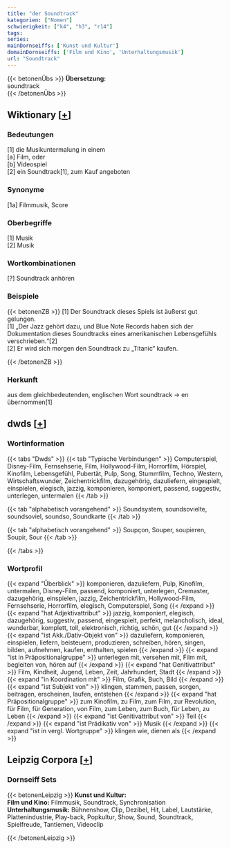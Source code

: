 ```yaml
---
title: "der Soundtrack"
kategorien: ["Nomen"]
schwierigkeit: ["k4", "h3", "r14"]
tags:
series:
mainDornseiffs: ['Kunst und Kultur']
domainDornseiffs: ['Film und Kino', 'Unterhaltungsmusik']
url: "Soundtrack"
---
```


{{< betonenÜbs >}}
**Übersetzung:**  
soundtrack  
{{< /betonenÜbs >}}

## Wiktionary [[+](https://de.wiktionary.org/wiki/Soundtrack)]

### Bedeutungen
[1] die Musikuntermalung in einem  
[a] Film, oder  
[b] Videospiel  
[2] ein Soundtrack[1], zum Kauf angeboten  

### Synonyme
[1a] Filmmusik, Score  

### Oberbegriffe
[1] Musik  
[2] Musik  

### Wortkombinationen
[?] Soundtrack anhören  

### Beispiele
{{< betonenZB >}}
[1] Der Soundtrack dieses Spiels ist äußerst gut gelungen.  
[1] „Der Jazz gehört dazu, und Blue Note Records haben sich der Dokumentation dieses Soundtracks eines amerikanischen Lebensgefühls verschrieben.“[2]  
[2] Er wird sich morgen den Soundtrack zu „Titanic“ kaufen.  

{{< /betonenZB >}}
### Herkunft
aus dem gleichbedeutenden, englischen Wort soundtrack → en übernommen[1]  



## dwds [[+](https://www.dwds.de/wb/Soundtrack)]

### Wortinformation
{{< tabs "Dwds" >}}
{{< tab "Typische Verbindungen" >}}
Computerspiel, Disney-Film, Fernsehserie, Film, Hollywood-Film, Horrorfilm, Hörspiel, Kinofilm, Lebensgefühl, Pubertät, Pulp, Song, Stummfilm, Techno, Western, Wirtschaftswunder, Zeichentrickfilm, dazugehörig, dazuliefern, eingespielt, einspielen, elegisch, jazzig, komponieren, komponiert, passend, suggestiv, unterlegen, untermalen
{{< /tab >}}

{{< tab "alphabetisch vorangehend" >}}
Soundsystem, soundsovielte, soundsoviel, soundso, Soundkarte
{{< /tab >}}

{{< tab "alphabetisch vorangehend" >}}
Soupçon, Souper, soupieren, Soupir, Sour
{{< /tab >}}

{{< /tabs >}}

### Wortprofil
{{< expand "Überblick" >}} komponieren, dazuliefern, Pulp, Kinofilm, untermalen, Disney-Film, passend, komponiert, unterlegen, Cremaster, dazugehörig, einspielen, jazzig, Zeichentrickfilm, Hollywood-Film, Fernsehserie, Horrorfilm, elegisch, Computerspiel, Song {{< /expand >}}
{{< expand "hat Adjektivattribut" >}} jazzig, komponiert, elegisch, dazugehörig, suggestiv, passend, eingespielt, perfekt, melancholisch, ideal, wunderbar, komplett, toll, elektronisch, richtig, schön, gut {{< /expand >}}
{{< expand "ist Akk./Dativ-Objekt von" >}} dazuliefern, komponieren, einspielen, liefern, beisteuern, produzieren, schreiben, hören, singen, bilden, aufnehmen, kaufen, enthalten, spielen {{< /expand >}}
{{< expand "ist in Präpositionalgruppe" >}} unterlegen mit, versehen mit, Film mit, begleiten von, hören auf {{< /expand >}}
{{< expand "hat Genitivattribut" >}} Film, Kindheit, Jugend, Leben, Zeit, Jahrhundert, Stadt {{< /expand >}}
{{< expand "in Koordination mit" >}} Film, Grafik, Buch, Bild {{< /expand >}}
{{< expand "ist Subjekt von" >}} klingen, stammen, passen, sorgen, beitragen, erscheinen, laufen, entstehen {{< /expand >}}
{{< expand "hat Präpositionalgruppe" >}} zum Kinofilm, zu Film, zum Film, zur Revolution, für Film, für Generation, von Film, zum Leben, zum Buch, für Leben, zu Leben {{< /expand >}}
{{< expand "ist Genitivattribut von" >}} Teil {{< /expand >}}
{{< expand "ist Prädikativ von" >}} Musik {{< /expand >}}
{{< expand "ist in vergl. Wortgruppe" >}} klingen wie, dienen als {{< /expand >}}

## Leipzig Corpora [[+](https://corpora.uni-leipzig.de/en/res?word=Soundtrack&corpusId=deu_newscrawl-public_2018)]

### Dornseiff Sets
{{< betonenLeipzig >}}
**Kunst und Kultur:**  
**Film und Kino:** Filmmusik, Soundtrack, Synchronisation  
**Unterhaltungsmusik:** Bühnenshow, Clip, Dezibel, Hit, Label, Lautstärke, Plattenindustrie, Play-back, Popkultur, Show, Sound, Soundtrack, Spielfreude, Tantiemen, Videoclip  

{{< /betonenLeipzig >}}
